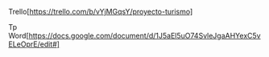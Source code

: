 Trello[https://trello.com/b/vYjMGqsY/proyecto-turismo]

Tp Word[https://docs.google.com/document/d/1J5aEl5uO74SvleJgaAHYexC5vELeOprE/edit#]